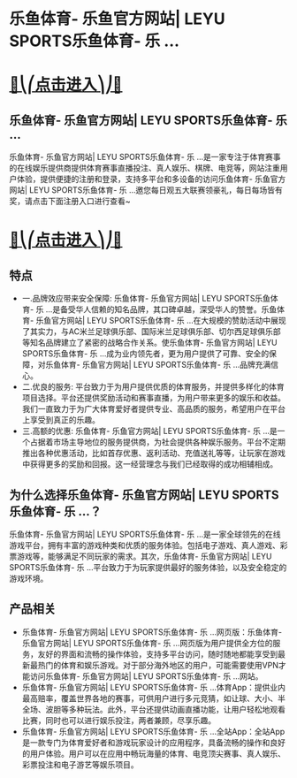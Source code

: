 # 乐鱼体育- 乐鱼官方网站| LEYU SPORTS乐鱼体育- 乐 …

# [🍉⎝⎛点击进入⎞⎠🍉](https://kkdd668.cn)
## 乐鱼体育- 乐鱼官方网站| LEYU SPORTS乐鱼体育- 乐 …
乐鱼体育- 乐鱼官方网站| LEYU SPORTS乐鱼体育- 乐 …是一家专注于体育赛事的在线娱乐提供商提供体育赛事直播投注、真人娱乐、棋牌、电竞等，网站注重用户体验，提供便捷的注册和登录，支持多平台和多设备的访问乐鱼体育- 乐鱼官方网站| LEYU SPORTS乐鱼体育- 乐 …邀您每日观五大联赛领豪礼，每日每场皆有奖，请点击下面注册入口进行查看~
# [🍉⎝⎛点击进入⎞⎠🍉](https://kkdd668.cn)

## 特点
- 一.品牌效应带来安全保障: 乐鱼体育- 乐鱼官方网站| LEYU SPORTS乐鱼体育- 乐 …是备受华人信赖的知名品牌，其口碑卓越，深受华人的赞誉。乐鱼体育- 乐鱼官方网站| LEYU SPORTS乐鱼体育- 乐 …在大规模的赞助活动中展现了其实力，与AC米兰足球俱乐部、国际米兰足球俱乐部、切尔西足球俱乐部等知名品牌建立了紧密的战略合作关系。使乐鱼体育- 乐鱼官方网站| LEYU SPORTS乐鱼体育- 乐 …成为业内领先者，更为用户提供了可靠、安全的保障，对乐鱼体育- 乐鱼官方网站| LEYU SPORTS乐鱼体育- 乐 …品牌充满信心。
- 二.优良的服务: 平台致力于为用户提供优质的体育服务，并提供多样化的体育项目选择。平台还提供奖励活动和赛事直播，为用户带来更多的娱乐和收益。我们一直致力于为广大体育爱好者提供专业、高品质的服务，希望用户在平台上享受到真正的乐趣。
- 三.高额的优惠: 乐鱼体育- 乐鱼官方网站| LEYU SPORTS乐鱼体育- 乐 …是一个占据着市场主导地位的服务提供商，为社会提供各种娱乐服务。平台不定期推出各种优惠活动，比如首存优惠、返利活动、充值送礼等等，让玩家在游戏中获得更多的奖励和回报。这一经营理念与我们已经取得的成功相辅相成。

## 为什么选择乐鱼体育- 乐鱼官方网站| LEYU SPORTS乐鱼体育- 乐 …？
乐鱼体育- 乐鱼官方网站| LEYU SPORTS乐鱼体育- 乐 …是一家全球领先的在线游戏平台，拥有丰富的游戏种类和优质的服务体验。包括电子游戏、真人游戏、彩票游戏等，能够满足不同玩家的需求。其次，乐鱼体育- 乐鱼官方网站| LEYU SPORTS乐鱼体育- 乐 …平台致力于为玩家提供最好的服务体验，以及安全稳定的游戏环境。
## 产品相关
- 乐鱼体育- 乐鱼官方网站| LEYU SPORTS乐鱼体育- 乐 …网页版：乐鱼体育- 乐鱼官方网站| LEYU SPORTS乐鱼体育- 乐 …网页版为用户提供全方位的服务，友好的界面和流畅的操作体验，支持多平台访问，随时随地都能享受到最新最热门的体育和娱乐游戏。对于部分海外地区的用户，可能需要使用VPN才能访问乐鱼体育- 乐鱼官方网站| LEYU SPORTS乐鱼体育- 乐 …网站。
- 乐鱼体育- 乐鱼官方网站| LEYU SPORTS乐鱼体育- 乐 …体育App：提供业内最高赔率，覆盖世界各地的赛事，可供用户进行多元竞猜，如让球、大小、半全场、波胆等多种玩法。此外，平台还提供动画直播功能，让用户轻松地观看比赛，同时也可以进行娱乐投注，两者兼顾，尽享乐趣。
- 乐鱼体育- 乐鱼官方网站| LEYU SPORTS乐鱼体育- 乐 …全站App：全站App是一款专门为体育爱好者和游戏玩家设计的应用程序，具备流畅的操作和良好的用户体验。用户可以在应用中畅玩海量的体育、电竞顶尖赛事、真人娱乐、彩票投注和电子游艺等娱乐项目。
